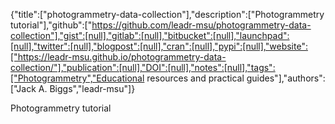 {"title":["photogrammetry-data-collection"],"description":["Photogrammetry tutorial"],"github":["https://github.com/leadr-msu/photogrammetry-data-collection"],"gist":[null],"gitlab":[null],"bitbucket":[null],"launchpad":[null],"twitter":[null],"blogpost":[null],"cran":[null],"pypi":[null],"website":["https://leadr-msu.github.io/photogrammetry-data-collection/"],"publication":[null],"DOI":[null],"notes":[null],"tags":["Photogrammetry","Educational resources and practical guides"],"authors":["Jack A. Biggs","leadr-msu"]}

Photogrammetry tutorial
